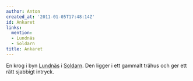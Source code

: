 ```yaml
---
author: Anton
created_at: '2011-01-05T17:48:14Z'
id: Ankaret
links:
  mention:
  - Lundnäs
  - Soldarn
title: Ankaret
---
```


En krog i byn [Lundnäs] i [Soldarn]. Den ligger i ett gammalt trähus och ger ett rätt sjabbigt
intryck.

  [Lundnäs]: Lundnäs
  [Soldarn]: Soldarn
